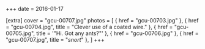 +++
date = 2016-01-17

[extra]
cover = "gcu-00707.jpg"
photos = [
{ href = "gcu-00703.jpg" },
{ href = "gcu-00704.jpg", title = "Clever use of a coated wire." },
{ href = "gcu-00705.jpg", title = '"Hi. Got any ants?"' },
{ href = "gcu-00706.jpg" },
{ href = "gcu-00707.jpg", title = "*snort*" },
]
+++